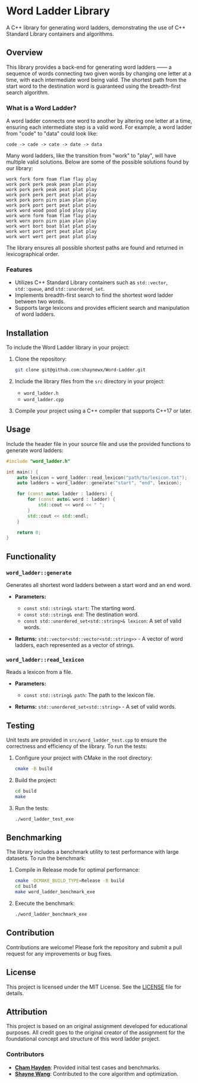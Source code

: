 # Word Ladder Library

A C++ library for generating word ladders, demonstrating the use of C++ Standard Library containers and algorithms.

## Overview

This library provides a back-end for generating word ladders —— a sequence of words connecting two given words by changing one letter at a time, with each intermediate word being valid. The shortest path from the start word to the destination word is guaranteed using the breadth-first search algorithm.

### What is a Word Ladder?

A word ladder connects one word to another by altering one letter at a time, ensuring each intermediate step is a valid word. For example, a word ladder from "code" to "data" could look like:

```
code -> cade -> cate -> date -> data
```

Many word ladders, like the transition from "work" to "play", will have multiple valid solutions. Below are some of the possible solutions found by our library:
```
work fork form foam flam flay play
work pork perk peak pean plan play
work pork perk peak peat plat play
work pork perk pert peat plat play
work pork porn pirn pian plan play
work pork port pert peat plat play
work word wood pood plod ploy play
work worm form foam flam flay play
work worn porn pirn pian plan play
work wort bort boat blat plat play
work wort port pert peat plat play
work wort wert pert peat plat play
```


The library ensures all possible shortest paths are found and returned in lexicographical order.

### Features

- Utilizes C++ Standard Library containers such as `std::vector`, `std::queue`, and `std::unordered_set`.
- Implements breadth-first search to find the shortest word ladder between two words.
- Supports large lexicons and provides efficient search and manipulation of word ladders.

## Installation

To include the Word Ladder library in your project:

1. Clone the repository:
    ```sh
    git clone git@github.com:shaynewx/Word-Ladder.git
    ```
2. Include the library files from the `src` directory in your project:
    - `word_ladder.h`
    - `word_ladder.cpp`

3. Compile your project using a C++ compiler that supports C++17 or later.

## Usage

Include the header file in your source file and use the provided functions to generate word ladders:

```cpp
#include "word_ladder.h"

int main() {
    auto lexicon = word_ladder::read_lexicon("path/to/lexicon.txt");
    auto ladders = word_ladder::generate("start", "end", lexicon);

    for (const auto& ladder : ladders) {
        for (const auto& word : ladder) {
            std::cout << word << " ";
        }
        std::cout << std::endl;
    }

    return 0;
}
```

## Functionality

### `word_ladder::generate`

Generates all shortest word ladders between a start word and an end word.

- **Parameters:**
    - `const std::string& start`: The starting word.
    - `const std::string& end`: The destination word.
    - `const std::unordered_set<std::string>& lexicon`: A set of valid words.

- **Returns:** `std::vector<std::vector<std::string>>` - A vector of word ladders, each represented as a vector of strings.

### `word_ladder::read_lexicon`

Reads a lexicon from a file.

- **Parameters:**
    - `const std::string& path`: The path to the lexicon file.

- **Returns:** `std::unordered_set<std::string>` - A set of valid words.

## Testing

Unit tests are provided in `src/word_ladder_test.cpp` to ensure the correctness and efficiency of the library. To run the tests:

1. Configure your project with CMake in the root directory:
    ```sh
    cmake -B build
    ```
2. Build the project:
    ```sh
    cd build
    make
    ```
3. Run the tests:
    ```sh
    ./word_ladder_test_exe 
    ```

## Benchmarking

The library includes a benchmark utility to test performance with large datasets. To run the benchmark:

1. Compile in Release mode for optimal performance:
    ```sh
    cmake -DCMAKE_BUILD_TYPE=Release -B build
    cd build
    make word_ladder_benchmark_exe
    ```
2. Execute the benchmark:
    ```sh
    ./word_ladder_benchmark_exe
    ```

## Contribution

Contributions are welcome! Please fork the repository and submit a pull request for any improvements or bug fixes.

## License

This project is licensed under the MIT License. See the [LICENSE](LICENSE) file for details.

## Attribution

This project is based on an original assignment developed for educational purposes. All credit goes to the original creator of the assignment for the foundational concept and structure of this word ladder project.

### Contributors
- **[Cham Hayden](https://github.com/chamhayden)**: Provided initial test cases and benchmarks.
- **[Shayne Wang](https://github.com/shaynewx)**: Contributed to the core algorithm and optimization.
